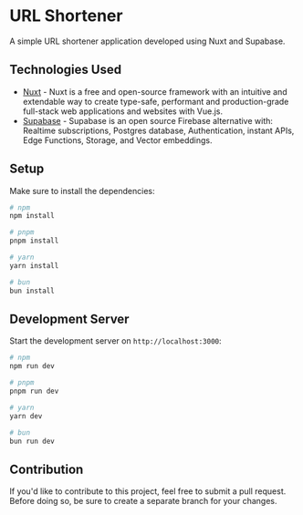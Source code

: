 # URL Shortener

A simple URL shortener application developed using Nuxt and Supabase.

## Technologies Used

- [Nuxt](https://nuxt.com/) - Nuxt is a free and open-source framework with an intuitive and extendable way to create type-safe, performant and production-grade full-stack web applications and websites with Vue.js.
- [Supabase](https://supabase.com/) - Supabase is an open source Firebase alternative with: Realtime subscriptions, Postgres database, Authentication, instant APIs, Edge Functions, Storage, and Vector embeddings.

## Setup

Make sure to install the dependencies:

```bash
# npm
npm install

# pnpm
pnpm install

# yarn
yarn install

# bun
bun install
```

## Development Server

Start the development server on `http://localhost:3000`:

```bash
# npm
npm run dev

# pnpm
pnpm run dev

# yarn
yarn dev

# bun
bun run dev
```

## Contribution

If you'd like to contribute to this project, feel free to submit a pull request. Before doing so, be sure to create a separate branch for your changes.
